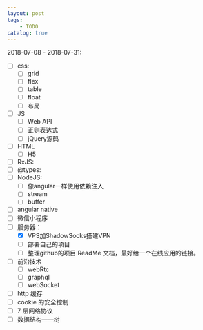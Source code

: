 ```yaml
---
layout: post
tags: 
    - TODO
catalog: true
---
```


2018-07-08 - 2018-07-31: 
- [ ] css:
    - [ ] grid
    - [ ] flex
    - [ ] table
    - [ ] float
    - [ ] 布局
- [ ] JS
    - [ ] Web API
    - [ ] 正则表达式
    - [ ] jQuery源码
- [ ] HTML
    - [ ] H5
- [ ] RxJS:
- [ ] @types:
- [ ] NodeJS: 
    - [ ] 像angular一样使用依赖注入
    - [ ] stream
    - [ ] buffer
- [ ] angular native
- [ ] 微信小程序
- [ ] 服务器：
    - [x] VPS加ShadowSocks搭建VPN
    - [ ] 部署自己的项目
    - [ ] 整理github的项目 ReadMe 文档，最好给一个在线应用的链接。
- [ ] 前沿技术
    - [ ] webRtc
    - [ ] graphql
    - [ ] webSocket
- [ ] http 缓存
- [ ] cookie 的安全控制
- [ ] 7 层网络协议
- [ ] 数据结构——树